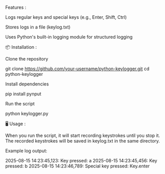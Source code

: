 Features :

Logs regular keys and special keys (e.g., Enter, Shift, Ctrl)

Stores logs in a file (keylog.txt)

Uses Python's built-in logging module for structured logging

📦 Installation :

Clone the repository

git clone https://github.com/your-username/python-keylogger.git
cd python-keylogger


Install dependencies

pip install pynput


Run the script

python keylogger.py

🖥 Usage :

When you run the script, it will start recording keystrokes until you stop it.
The recorded keystrokes will be saved in keylog.txt in the same directory.

Example log output:

2025-08-15 14:23:45,123: Key pressed: a
2025-08-15 14:23:45,456: Key pressed: b
2025-08-15 14:23:46,789: Special key pressed: Key.enter
